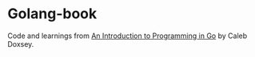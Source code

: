 Golang-book 
===========

Code and learnings from [An Introduction to Programming in Go](https://www.golang-book.com/books/intro) by Caleb Doxsey.